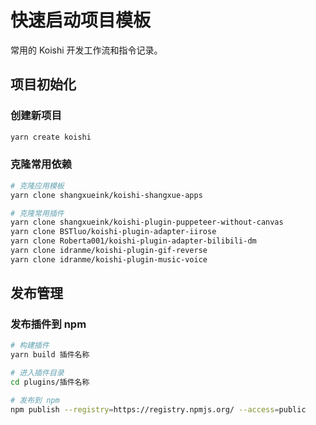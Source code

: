 # 快速启动项目模板

常用的 Koishi 开发工作流和指令记录。

## 项目初始化

### 创建新项目
```bash
yarn create koishi
```

### 克隆常用依赖
```bash
# 克隆应用模板
yarn clone shangxueink/koishi-shangxue-apps

# 克隆常用插件
yarn clone shangxueink/koishi-plugin-puppeteer-without-canvas
yarn clone BSTluo/koishi-plugin-adapter-iirose
yarn clone Roberta001/koishi-plugin-adapter-bilibili-dm
yarn clone idranme/koishi-plugin-gif-reverse
yarn clone idranme/koishi-plugin-music-voice
```

## 发布管理

### 发布插件到 npm
```bash
# 构建插件
yarn build 插件名称

# 进入插件目录
cd plugins/插件名称

# 发布到 npm
npm publish --registry=https://registry.npmjs.org/ --access=public
```
